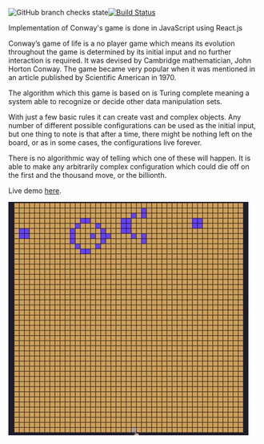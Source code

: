 ![GitHub branch checks state](https://img.shields.io/github/checks-status/nezlobnaya/conway-game-of-life/master)[![Build Status](https://app.travis-ci.com/nezlobnaya/conway-game-of-life.svg?branch=master)](https://app.travis-ci.com/nezlobnaya/conway-game-of-life)

Implementation of Conway's game is done in JavaScript using React.js

Conway’s game of life is a no player game which means its evolution throughout the game is determined by its initial input and no further interaction is required. It was devised by Cambridge mathematician, John Horton Conway. The game became very popular when it was mentioned in an article published by Scientific American in 1970.

The algorithm which this game is based on is Turing complete meaning a system able to recognize or decide other data manipulation sets.

With just a few basic rules it can create vast and complex objects. Any number of different possible configurations can be used as the initial input, but one thing to note is that after a time, there might be nothing left on the board, or as in some cases, the configurations live forever.

There is no algorithmic way of telling which one of these will happen. It is able to make any arbitrarily complex configuration which could die off on the first and the thousand move, or the billionth.

Live demo [here](https://john-conway-game.netlify.app/).


![](game.gif)
